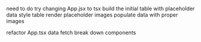 <!-- # DONE -->
need to do try changing App.jsx to tsx
build the initial table with placeholder data
style table
render placeholder images
populate data with proper images

<!-- ? DOING -->
<!-- display items & ingredients on list -->

<!-- ! PAUSED -->


<!-- TODOS -->

<!-- ? SANITY REFACTORING -->
refactor App.tsx data fetch
break down components
